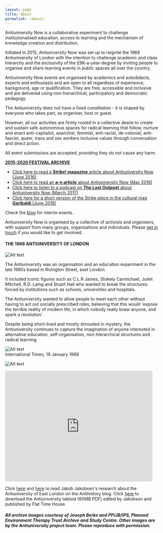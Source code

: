 ```yaml
---
layout: page
title: About
permalink: /about/
---
```

<span class="anti">Antiuniversity Now</span> is a collaborative experiment to challenge institutionalised education, access to learning and the mechanism of knowledge creation and distribution.

Initiated in 2015, <span class="anti">Antiuniversity Now</span> was set up to reignite the 1968 Antiuniversity of London with the intention to challenge academic and class hierarchy and the exclusivity of the £9K-a-year-degree by inviting people to organise and share learning events in public spaces all over the country.

<span class="anti">Antiuniversity Now</span> events are organised by academics and autodidacts, experts and enthusiasts and are open to all regardless of experience, background, age or qualification.
They are free, accessible and inclusive and are delivered using non-hierarchical, participatory and democratic pedagogy.

The Antiuniversity does not have a fixed constitution - it is shaped by everyone who takes part, as organiser, host or guest.

However, all our activities are firmly rooted in a collective desire to create and sustain safe autonomous spaces for radical learning that follow, nurture and enact anti-capitalist, anarchist, feminist, anti-racist, de-colonial, anti-fascist, queer, trans and sex workers inclusive values through conversation and direct action.

All event submissions are accepted, providing they do not cause any harm.

<b><a href="http://programme.antiuniversity.org" target="_blank">2015-2020 FESTIVAL ARCHIVE</a></b>

- <a href="http://strikemag.org/antiuniversity-now/" target="_blank">Click here to read a <b>Strike! magazine</b> article about Antiuniversity Now (June 2016)</a>
- <a href="https://www.a-n.co.uk/news/antiuniversity-now-festival-the-idea-is-that-knowledge-is-created-and-shared-by-people?platform=hootsuite" target="_blank" target="_blank">Click here to read an <b>a-n article</b> about Antiuniversity Now (May 2016)</a>
- <a href="https://soundcloud.com/thelastoutpost1/15-the-anti-university-emma?utm_source=soundcloud&utm_campaign=share&utm_medium=twitter" target="_blank">Click here to listen to a podcast on <b>The Last Outpost</b> about Antiuniversity Now (March 2017)</a>
- <a href="http://www.theindependentproject.it/garibaldi-journal/antiuniversity-now-radical-learning-as-direct-action/" target="_blank">Click here for a short version of the Strike piece in the cultural mag <b>Garibaldi </b>(June 2018) </a>

Check the <a href="http://www.antiuniversity.org/NEWS" target="_blank">blog</a> for interim events.

<span class="anti">Antiuniversity Now</span> is organised by a collective of activists and organisers, with support from many groups, organisations and individuals. Please <a href="http://antiuniversity.org/contact" target="_blank">get in touch</a> if you would like to get involved. 

<h4>THE 1968 ANTIUNIVERSITY OF LONDON</h4>

![Alt text](/assets/images/antiuni-poster-68.png)
  
The Antiuniversity was an organisation and an education experiment in the late 1960s based in Rivington Street, east London.

It included iconic figures such as C.L.R James, Stokely Carmichael, Juliet Mitchell, R.D. Laing and Stuart Hall who wanted to break the structures forced by institutions such as schools, universities and hospitals.

The Antiuniversity wanted to allow people to meet each other without having to act out socially prescribed roles, believing that this would 'expose the terrible reality of modern life, in which nobody really knew anyone, and spark a revolution'. <br />

Despite being short-lived and mostly shrouded in mystery, the Antiuniversity continues to capture the imagination of anyone interested in alternative education, self-organisation, non-hierarchical structures and radical learning.

![Alt text](/assets/images/antiuni-article-68.png)<br />International Times, 19 January 1968

![Alt text](/assets/images/antiuni-list-68.png)

<iframe width="483" height="362" src="https://www.youtube.com/embed/Kbi_KgBA7-c?rel=0" frameborder="0" allowfullscreen></iframe> 

Click <a href="http://antihistory.org/" target="_blank">here</a> and <a href="http://antihistory.org/deinsti" target="_blank">here</a> to read Jakob Jakobsen's research about the Antiuniversity of East London on the Antihistory blog.
Click <a href="http://files.antihistory.org/AntiTabloid.pdf" target="_blank">here</a> to download the Antiuniversity tabloid (60MB PDF) edited by Jakobson and published by Flat Time House. 

##### All archive images courtesy of Joseph Berke and PP/JB/IPS, Planned Environment Therapy Trust Archive and Study Centre. Other images are by the Antiuniversity project team. Please reproduce with permission.